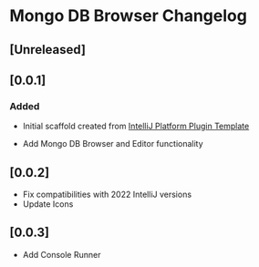 <!-- Keep a Changelog guide -> https://keepachangelog.com -->

# Mongo DB Browser Changelog

## [Unreleased]

## [0.0.1]

### Added

- Initial scaffold created
  from [IntelliJ Platform Plugin Template](https://github.com/JetBrains/intellij-platform-plugin-template)

- Add Mongo DB Browser and Editor functionality

## [0.0.2]

- Fix compatibilities with 2022 IntelliJ versions
- Update Icons

## [0.0.3]

- Add Console Runner

